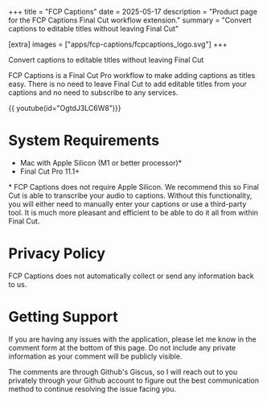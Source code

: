 +++
title = "FCP Captions"
date = 2025-05-17
description = "Product page for the FCP Captions Final Cut workflow extension."
summary = "Convert captions to editable titles without leaving Final Cut"

[extra]
images = ["apps/fcp-captions/fcpcaptions_logo.svg"]
+++

Convert captions to editable titles without leaving Final Cut

<!--more-->

FCP Captions is a Final Cut Pro workflow to make adding captions as titles easy. There is no need to leave Final Cut
to add editable titles from your captions and no need to subscribe to any services.

 {{ youtube(id="OgtdJ3LC6W8")}}

# System Requirements

* Mac with Apple Silicon (M1 or better processor)*
* Final Cut Pro 11.1+

\* FCP Captions does not require Apple Silicon. We recommend this so Final Cut is able to
transcribe your audio to captions. Without this functionality, you will either need to
manually enter your captions or use a third-party tool. It is much more pleasant and efficient
to be able to do it all from within Final Cut.

# Privacy Policy

FCP Captions does not automatically collect or send any information back to us.

# Getting Support

If you are having any issues with the application, please let me know in the comment form
at the bottom of this page. Do not include any private information as your comment will
be publicly visible.

The comments are through Github's Giscus, so I will reach out to you privately through your Github
account to figure out the best communication method to continue resolving the issue facing you.
